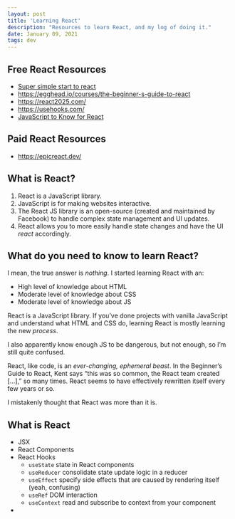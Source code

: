 ```yaml
---
layout: post
title: 'Learning React'
description: "Resources to learn React, and my log of doing it."
date: January 09, 2021
tags: dev
---
```



## Free React Resources
- [Super simple start to react](https://kentcdodds.com/blog/super-simple-start-to-react)
- https://egghead.io/courses/the-beginner-s-guide-to-react
- https://react2025.com/
- https://usehooks.com/
- [JavaScript to Know for React](https://kentcdodds.com/blog/javascript-to-know-for-react)

## Paid React Resources
- https://epicreact.dev/

## What is React?

1. React is a JavaScript library.
2. JavaScript is for making websites interactive.
3. The React JS library is an open-source (created and maintained by Facebook) to handle complex state management and UI updates.
4. React allows you to more easily handle state changes and have the UI *react* accordingly.

## What do you need to know to learn React?

I mean, the true answer is *nothing*. I started learning React with an:
- High level of knowledge about HTML
- Moderate level of knowledge about CSS
- Moderate level of knowledge about JS

React is a JavaScript library. If you’ve done projects with vanilla JavaScript and understand what HTML and CSS do, learning React is mostly learning the new *process*.

I also apparently know enough JS to be dangerous, but not enough, so I’m still quite confused.

React, like code, is an *ever-changing, ephemeral beast*. In the Beginner’s Guide to React, Kent says “this was so common, the React team created […],” so many times. React seems to have effectively rewritten itself every few years or so.

I mistakenly thought that React was more than it is.

## What is React

- JSX
- React Components
- React Hooks
    - `useState` state in React components
    - `useReducer` consolidate state update logic in a reducer
    - `useEffect` specify side effects that are caused by rendering itself (yeah, confusing)
    - `useRef` DOM interaction
    - `useContext` read and subscribe to context from your component
-
